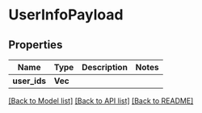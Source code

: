 # UserInfoPayload

## Properties

Name | Type | Description | Notes
------------ | ------------- | ------------- | -------------
**user_ids** | **Vec<String>** |  | 

[[Back to Model list]](../README.md#documentation-for-models) [[Back to API list]](../README.md#documentation-for-api-endpoints) [[Back to README]](../README.md)



